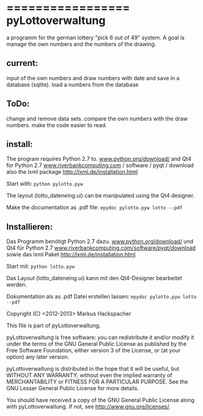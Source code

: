 =================
pyLottoverwaltung
=================

a programm for the german lottery "pick 6 out of 49" system.
A goal is manage the own numbers and the numbers of the drawing.


current:
--------

input of the own numbers and draw numbers with date and save in a database (sqlite).
load a numbers from the database

ToDo:
-----

change and remove data sets.
compare the own numbers with the draw numbers.
make the code easier to read.

install:
--------

The program requires Python 2.7 to. www.python.org/download/
and Qt4 for Python 2.7 www.riverbankcomputing.com / software / pyqt / download
also the lxml package http://lxml.de/installation.html

Start with:
```python pylotto.pyw```

The layout (lotto_dateneing.ui) can be manipulated using the Qt4 designer.

Make the documentation as .pdf file:
```epydoc pylotto.pyw lotto --pdf```

Installieren:
-------------

Das Programm benötigt Python 2.7 dazu. www.python.org/download/ 
und Qt4 für Python 2.7 www.riverbankcomputing.com/software/pyqt/download
sowie das lxml Paket http://lxml.de/installation.html

Start mit: 
```python lotto.pyw```

Das Layout (lotto_dateneing.ui) kann mit den Qt4-Designer bearbeitet werden.

Dokumentation als as .pdf Datei erstellen lassen:
```epydoc pylotto.pyw lotto --pdf```

Copyright (C) <2012-2013> Markus Hackspacher

This file is part of pyLottoverwaltung.

pyLottoverwaltung is free software: you can redistribute it and/or modify
it under the terms of the GNU General Public License as published by
the Free Software Foundation, either version 3 of the License, or
(at your option) any later version.

pyLottoverwaltung is distributed in the hope that it will be useful,
but WITHOUT ANY WARRANTY; without even the implied warranty of
MERCHANTABILITY or FITNESS FOR A PARTICULAR PURPOSE.  See the
GNU Lesser General Public License for more details.

You should have received a copy of the GNU General Public License
along with pyLottoverwaltung.  If not, see <http://www.gnu.org/licenses/>.

